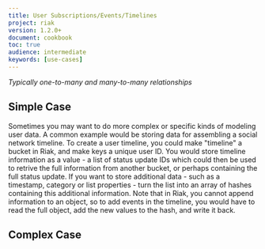 ```yaml
---
title: User Subscriptions/Events/Timelines
project: riak
version: 1.2.0+
document: cookbook
toc: true
audience: intermediate
keywords: [use-cases]
---
```


*Typically one-to-many and many-to-many relationships*

## Simple Case

Sometimes you may want to do more complex or specific kinds of modeling user data. A common example would be storing data for assembling a social network timeline. To create a user timeline, you could make "timeline" a bucket in Riak, and make keys a unique user ID. You would store timeline information as a value - a list of status update IDs which could then be used to retrive the full information from another bucket, or perhaps containing the full status update. If you want to store additional data - such as a timestamp, category or list properties - turn the list into an array of hashes containing this additional information. Note that in Riak, you cannot append information to an object, so to add events in the timeline, you would have to read the full object, add the new values to the hash, and write it back. 

## Complex Case
